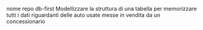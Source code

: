 nome repo db-first
Modellizzare la struttura di una tabella per memorizzare tutti i dati riguardanti delle auto usate messe in vendita da un concessionario